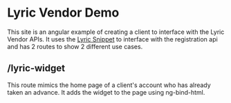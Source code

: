 # Lyric Vendor Demo

This site is an angular example of creating a client to interface with the Lyric Vendor APIs.  It uses the [Lyric Snippet](https://github.com/LyricFinancial/lyric-snippet) to interface with the registration api and has 2 routes to show 2 different use cases.




## /lyric-widget
This route mimics the home page of a client's account who has already taken an advance. It adds the widget to the page using ng-bind-html.  
